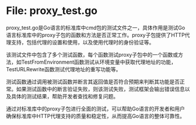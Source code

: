 # File: proxy_test.go

proxy_test.go是Go语言的标准库中cmd包的测试文件之一，具体作用是测试Go语言标准库中的proxy子包的函数和方法是否正常工作。proxy子包提供了HTTP代理支持，包括代理的设置和使用，以及使用代理时的身份验证等。

该测试文件中包含了多个测试函数，每个函数测试proxy子包中的一个函数或方法，如TestFromEnvironment函数测试从环境变量中获取代理地址的功能，TestURLRewrite函数测试代理地址的重写功能等。

测试函数通过调用被测试函数并断言其返回值是否符合预期来判断其功能是否正常。如果测试函数中的断言验证失败，则该测试失败，测试框架会输出错误信息以及具体的测试结果，帮助开发者查找和修复问题。

通过对标准库中的proxy子包进行全面的测试，可以帮助Go语言的开发者和用户确保标准库中HTTP代理支持的质量和稳定性，从而提高Go语言的整体可靠性。

